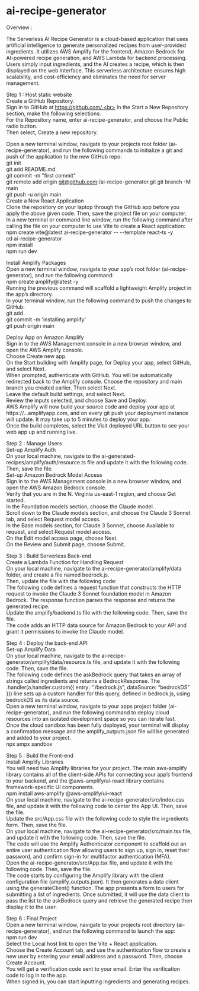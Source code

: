 # ai-recipe-generator
Overview :

The Serverless AI Recipe Generator is a cloud-based application that uses artificial intelligence to generate personalized recipes from user-provided ingredients. It utilizes AWS Amplify for the frontend, Amazon Bedrock for AI-powered recipe generation, and AWS Lambda for backend processing. Users simply input ingredients, and the AI creates a recipe, which is then displayed on the web interface. This serverless architecture ensures high scalability, and cost-efficiency and eliminates the need for server management.

Step 1 : Host static website<br>
Create a GitHub Repository.<br>
Sign in to GitHub at https://github.com/.<br>
In the Start a New Repository section, make the following selections:<br>
For the Repository name, enter ai-recipe-generator, and choose the Public radio button.<br>
Then select, Create a new repository.<br>

Open a new terminal window, navigate to your projects root folder (ai-recipe-generator), and run the following commands to initialize a git and push of the application to the new GitHub repo:<br>
git init <br>
git add README.md <br>
git commit -m "first commit" <br>
git remote add origin git@github.com:<your-username>/ai-recipe-generator.git git branch -M main <br>
git push -u origin main<br>
Create a New React Application<br>
Clone the repository on your laptop through the GitHub app before you apply the above given code. Then, save the project file on your computer.<br>
In a new terminal or command line window, run the following command after calling the file on your computer to use Vite to create a React application:<br>
npm create vite@latest ai-recipe-generator -- --template react-ts -y<br>
cd ai-recipe-generator<br>
npm install<br>
npm run dev<br>

Install Amplify Packages<br>
Open a new terminal window, navigate to your app’s root folder (ai-recipe-generator), and run the following command:<br>
npm create amplify@latest -y<br>
Running the previous command will scaffold a lightweight Amplify project in the app’s directory. <br>
In your terminal window, run the following command to push the changes to GitHub: <br>
git add .<br>
git commit -m 'installing amplify'<br>
git push origin main<br>

Deploy App on Amazon Amplify<br>
Sign in to the AWS Management console in a new browser window, and open the AWS Amplify console.<br>
Choose Create new app. <br>
On the Start building with Amplify page, for Deploy your app, select GitHub, and select Next.<br>
When prompted, authenticate with GitHub. You will be automatically redirected back to the Amplify console. Choose the repository and main branch you created earlier. Then select Next.<br>
Leave the default build settings, and select Next.<br>
Review the inputs selected, and choose Save and Deploy.<br>
AWS Amplify will now build your source code and deploy your app at https://…amplifyapp.com, and on every git push your deployment instance will update. It may take up to 5 minutes to deploy your app.<br>
Once the build completes, select the Visit deployed URL button to see your web app up and running live. <br>

Step 2 : Manage Users<br>
Set-up Amplify Auth<br>
On your local machine, navigate to the ai-generated-recipes/amplify/auth/resource.ts file and update it with the following code. Then, save the file.<br>
Set-up Amazon Bedrock Model Access<br>
Sign in to the AWS Management console in a new browser window, and open the AWS Amazon Bedrock console.<br>
Verify that you are in the N. Virginia us-east-1 region, and choose Get started.<br>
In the Foundation models section, choose the Claude model.<br>
Scroll down to the Claude models section, and choose the Claude 3 Sonnet tab, and select Request model access.<br>
In the Base models section, for Claude 3 Sonnet, choose Available to request, and select Request model access.<br>
On the Edit model access page, choose Next.<br>
On the Review and Submit page, choose Submit.<br>

Step 3 : Build Serverless Back-end<br>
Create a Lambda Function for Handling Request<br>
On your local machine, navigate to the ai-recipe-generator/amplify/data folder, and create a file named bedrock.js. <br>
Then, update the file with the following code:<br>
The following code defines a request function that constructs the HTTP request to invoke the Claude 3 Sonnet foundation model in Amazon Bedrock. The response function parses the response and returns the generated recipe.<br>
Update the amplify/backend.ts file with the following code. Then, save the file.<br>
The code adds an HTTP data source for Amazon Bedrock to your API and grant it permissions to invoke the Claude model.<br>

Step 4 : Deploy the back-end API<br>
Set-up Amplify Data<br>
On your local machine, navigate to the ai-recipe-generator/amplify/data/resource.ts file, and update it with the following code. Then, save the file.<br>
The following code defines the askBedrock query that takes an array of strings called ingredients and returns a BedrockResponse. The .handler(a.handler.custom({ entry: “./bedrock.js”, dataSource: “bedrockDS” })) line sets up a custom handler for this query, defined in bedrock.js, using bedrockDS as its data source.<br>
Open a new terminal window, navigate to your apps project folder (ai-recipe-generator), and run the following command to deploy cloud resources into an isolated development space so you can iterate fast.<br>
Once the cloud sandbox has been fully deployed, your terminal will display a confirmation message and the amplify_outputs.json file will be generated and added to your project. <br>
npx ampx sandbox<br>

Step 5 : Build the Front-end<br>
Install Amplify Libraries<br>
You will need two Amplify libraries for your project. The main aws-amplify library contains all of the client-side APIs for connecting your app’s frontend to your backend, and the @aws-amplify/ui-react library contains framework-specific UI components.<br>
npm install aws-amplify @aws-amplify/ui-react<br>
On your local machine, navigate to the ai-recipe-generator/src/index.css file, and update it with the following code to center the App UI. Then, save the file.<br>
Update the src/App.css file with the following code to style the ingredients form. Then, save the file.<br>
On your local machine, navigate to the ai-recipe-generator/src/main.tsx file, and update it with the following code. Then, save the file.<br>
The code will use the Amplify Authenticator component to scaffold out an entire user authentication flow allowing users to sign up, sign in, reset their password, and confirm sign-in for multifactor authentication (MFA).<br>
Open the ai-recipe-generator/src/App.tsx file, and update it with the following code. Then, save the file.<br>
The code starts by configuring the Amplify library with the client configuration file (amplify_outputs.json). It then generates a data client using the generateClient() function. The app presents a form to users for submitting a list of ingredients. Once submitted, it will use the data client to pass the list to the askBedrock query and retrieve the generated recipe then display it to the user.<br>

Step 6 : Final Project<br>
Open a new terminal window, navigate to your projects root directory (ai-recipe-generator), and run the following command to launch the app:<br>
npm run dev<br>
Select the Local host link to open the Vite + React application.<br>
Choose the Create Account tab, and use the authentication flow to create a new user by entering your email address and a password. Then, choose Create Account.<br>
You will get a verification code sent to your email. Enter the verification code to log in to the app.<br>
When signed in, you can start inputting ingredients and generating recipes.<br>

